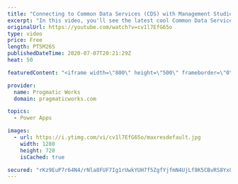 ```yaml
---
title: "Connecting to Common Data Services (CDS) with Management Studio (SSMS)"
excerpt: "In this video, you'll see the latest cool Common Data Services (CDS) feature that allows you to connect to CDS using Management Studio. After you connect, you're able to query CDS and perform much of the same queries you do in T-SQL against CDS.   Pragmatic Works Training and Consulting : https://www.pragmaticworks.com"
originalUrl: https://youtube.com/watch?v=cv1l7EfG65o
type: video
price: Free
length: PT5M26S
publishedDateTime: 2020-07-07T20:21:29Z
heat: 50

featuredContent: "<iframe width=\"800\" height=\"500\" frameborder=\"0\" src=\"https://www.youtube.com/embed/cv1l7EfG65o\" allow=\"accelerometer; autoplay; encrypted-media; gyroscope; picture-in-picture\" allowfullscreen></iframe>"

provider:
  name: Progmatic Works
  domain: pragmaticworks.com

topics:
  - Power Apps

images:
  - url: https://i.ytimg.com/vi/cv1l7EfG65o/maxresdefault.jpg
    width: 1280
    height: 720
    isCached: true

secured: "rKz9EuP7r64N4/rNla8FUF7Ig1rUwkYUH7f5ZgfYjfmN4UjLf8K5CBvRS8Yx89DPDuh0lLlgG7LUumHLBWWZyyQ47mZ4PCZ+XLXrtQyqwiZaIkn9IsfM/cx4dcLBVqPchH/eeLHaedcqIgWMNWMtZn/BW1YFtcWGifmCAv+t2kouKyxwlzVZDuRMk3ixt7pv5NftmgHMFB/csJhrSN8beaJcLjIg2wdJT3fqPUFet3aOkte/XmF06pul0E9XJgsrmeUQqJtRBP3w0b7YxpXesevsHYYARcEVv2s/v11RlRYVBNIAhhejOr2c1GL8zlwKVCYOLqoQIrWUjRJGPtqWamuEEYPelGyLb1RmOPOb94e2180G2fIvNRzEgbcdWgEaGEnOKG//y2dh7P+3bHgOxg==;RA6Dxia521HW+3Pwb8/zcQ=="
---
```


